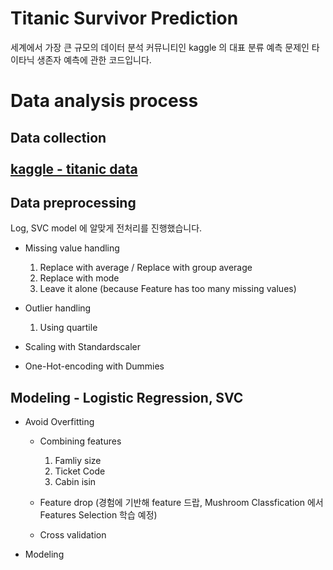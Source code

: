 # Titanic Survivor Prediction
세계에서 가장 큰 규모의 데이터 분석 커뮤니티인 kaggle 의 대표 분류 예측 문제인 타이타닉 생존자 예측에 관한 코드입니다.

# Data analysis process

## Data collection <br><br> [kaggle - titanic data](https://www.kaggle.com/c/titanic/data)

## Data preprocessing <br>
  Log, SVC model 에 알맞게 전처리를 진행했습니다. 
  
  - Missing value handling
  
    1. Replace with average / Replace with group average
    2. Replace with mode
    3. Leave it alone (because Feature has too many missing values) 

  - Outlier handling 
  
    1. Using quartile 
   
  - Scaling with Standardscaler 
    
  - One-Hot-encoding with Dummies 
 
## Modeling - Logistic Regression, SVC

 - Avoid Overfitting
  
    * Combining features
        1. Famliy size
        2. Ticket Code
        3. Cabin isin
        
     * Feature drop (경험에 기반해 feature 드랍, Mushroom Classfication 에서 Features Selection 학습 예정)
     
     * Cross validation

 - Modeling
